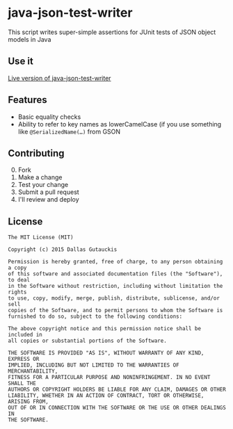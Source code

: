 # java-json-test-writer

This script writes super-simple assertions for JUnit tests of JSON object models in Java

## Use it

[Live version of java-json-test-writer](https://json-java-test-writer.herokuapp.com/)

## Features

 - Basic equality checks
 - Ability to refer to key names as lowerCamelCase (if you use something like `@SerializedName(…)` from GSON
 
## Contributing

 0. Fork
 0. Make a change
 0. Test your change
 0. Submit a pull request
 0. I'll review and deploy
 
## License

```
The MIT License (MIT)

Copyright (c) 2015 Dallas Gutauckis

Permission is hereby granted, free of charge, to any person obtaining a copy
of this software and associated documentation files (the "Software"), to deal
in the Software without restriction, including without limitation the rights
to use, copy, modify, merge, publish, distribute, sublicense, and/or sell
copies of the Software, and to permit persons to whom the Software is
furnished to do so, subject to the following conditions:

The above copyright notice and this permission notice shall be included in
all copies or substantial portions of the Software.

THE SOFTWARE IS PROVIDED "AS IS", WITHOUT WARRANTY OF ANY KIND, EXPRESS OR
IMPLIED, INCLUDING BUT NOT LIMITED TO THE WARRANTIES OF MERCHANTABILITY,
FITNESS FOR A PARTICULAR PURPOSE AND NONINFRINGEMENT. IN NO EVENT SHALL THE
AUTHORS OR COPYRIGHT HOLDERS BE LIABLE FOR ANY CLAIM, DAMAGES OR OTHER
LIABILITY, WHETHER IN AN ACTION OF CONTRACT, TORT OR OTHERWISE, ARISING FROM,
OUT OF OR IN CONNECTION WITH THE SOFTWARE OR THE USE OR OTHER DEALINGS IN
THE SOFTWARE.
```